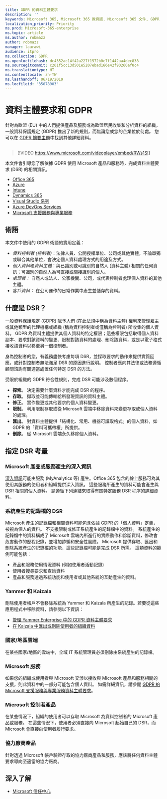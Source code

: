 ```yaml
---
title: GDPR 的資料主體要求
description: ''
keywords: Microsoft 365, Microsoft 365 教育版, Microsoft 365 文件, GDPR
localization_priority: Priority
ms.prod: Microsoft-365-enterprise
ms.topic: article
ms.author: robmazz
author: robmazz
manager: laurawi
audience: itpro
ms.collection: GDPR
ms.openlocfilehash: dc4352ac14f42a227f1572b0c7f1442aa4dec838
ms.sourcegitcommit: c201f5cc13d501e5207ebad166e42f90260af0c4
ms.translationtype: HT
ms.contentlocale: zh-TW
ms.lasthandoff: 06/19/2019
ms.locfileid: "35078903"
---
```

# <a name="data-subject-requests-and-the-gdpr"></a>資料主體要求和 GDPR

針對為歐盟 (EU) 中的人們提供產品及服務或為歐盟居民收集和分析資料的組織，一般資料保護規定 (GDPR) 推出了新的規則，而無論您或您的企業位於何處。 您可以在 [GDPR 摘要主題](gdpr.md)中找到其他詳細資料。 <br><br>

> [!VIDEO https://www.microsoft.com/videoplayer/embed/RWs1SI] 

本文件會引導您了解依據 GDPR 使用 Microsoft 產品和服務時，完成資料主體要求 (DSR) 的相關資訊。

- [Office 365](gdpr-dsr-Office365.md)
- [Azure](gdpr-dsr-Azure.md)
- [Intune](gdpr-dsr-Intune.md)
- [Dynamics 365](gdpr-dsr-Dynamics365.md)
- [Visual Studio 系列](gdpr-dsr-visual-studio-family.md)
- [Azure DevOps Services](gdpr-dsr-vsts.md)
- [Microsoft 支援服務與專業服務](gdpr-dsr-prof-services.md)

## <a name="terminology"></a>術語

本文件中使用的 GDPR 術語的實用定義：

- *資料控制者 (控制者)*：法律人員、公開授權單位、公司或其他實體，不論單獨或聯合其他單位，會決定個人資料處理方式的用途及方式。  
- *個人資料*和*資料主體*：與已識別或可識別的自然人 (資料主體) 相關的任何資訊；可識別的自然人為可直接或間接識別的個人。  
- *處理者：* 自然人或法人、公家機關、公司，或代表控制者處理個人資料的其他主體。  
- *客戶資料：* 在公司運作的日常作業中產生並儲存的資料。

## <a name="what-is-a-dsr"></a>什麼是 DSR？

一般資料保護規定 (GDPR) 賦予人們 (在此法規中稱為資料主體) 權利來管理雇主或其他類型的代理機構或組織 (稱為資料控制者或僅稱為控制者) 所收集的個人資料。 GDPR 為資料主體提供其個人資料的特定權限；這些權限包括取得個人資料副本、要求對該資料的變更、限制對該資料的處理、刪除該資料，或是以電子格式接收該資料以移至另一個控制者。

身為控制者的您，有義務盡快考慮每項 DSR，並採取要求的動作來提供實質回應，或針對控制者無法滿足 DSR 的原因進行說明。 控制者應向其法律或法務遵循顧問諮詢有關適當處置任何特定 DSR 的方法。

受限於組織的 GDPR 符合性規則，完成 DSR 可能涉及數個程序。
  
- **探索**。 決定需要什麼資料才能完成 DSR 的程序。
- **存取**。 擷取並可能傳輸給所發現資訊的資料主體。
- **修正**。 實作變更或其他要求的個人資料變更。
- **限制**。 利用限制存取或從 Microsoft 雲端中移除資料來變更存取或個人資料的處理。
- **匯出**。 對資料主體提供「結構化、常用、機器可讀取格式」的個人資料，如 GDPR 的「資料可攜帶權」所提供。
- **刪除**。 從 Microsoft 雲端永久移除個人資料。

## <a name="specific-dsr-considerations"></a>指定 DSR 考量

### <a name="insights-generated-by-microsoft-products-or-services"></a>Microsoft 產品或服務產生的深入資訊

[深入資訊](https://docs.microsoft.com/microsoft-365/compliance/gdpr-dsr-office365#part-2-responding-to-dsrs-with-respect-to-insights-generated-by-office-365)可能由服務 (MyAnalytics 等) 產生。Office 365 包含的線上服務可為其使用其服務的使用者和組織提供深入資訊。 這些服務所產生的資料可能會產生與 DSR 相關的個人資料。 請遵循下列連結來取得有關特定服務 DSR 程序的詳細資料。  

### <a name="dsrs-for-system-generated-logs"></a>系統產生的記錄檔的 DSR

Microsoft 產生的記錄檔和相關資料可能包含依據 GDPR 的「個人資料」定義，被視為個人的資料。 不支援限制或修正系統產生的記錄檔中的資料。 系統產生的記錄檔中的資料構成了 Microsoft 雲端內所進行的實際動作和診斷資料，修改會危害動作的歷程記錄，並增加詐騙和安全性風險。 Microsoft 提供存取、匯出和刪除系統產生的記錄檔的功能，這些記錄檔可能是完成 DSR 所需。 這類資料的範例可能包括：  

- 產品和服務使用情況資料 (例如使用者活動記錄)
- 使用者搜尋要求和查詢資料
- 產品和服務透過系統功能和使用者或其他系統的互動產生的資料。  

### <a name="yammer-and-kaizala"></a>Yammer 和 Kaizala

刪除使用者帳戶不會移除系統為 Yammer 和 Kaizala 所產生的記錄。若要從這些應用程式中移除資料，請參閱以下資訊：

- [管理 Yammer Enterprise 中的 GDPR 資料主體要求](https://docs.microsoft.com/yammer/manage-security-and-compliance/gdpr-requests-in-yammer-enterprise)
- [在 Kaizala 中匯出或刪除使用者的組織資料](https://docs.microsoft.com/office365/kaizala/export-or-delete-a-user-s-data)

### <a name="national-clouds"></a>國家/地區雲端

在某些國家/地區的雲端中，全域 IT 系統管理員必須刪除由系統產生的記錄檔。

### <a name="microsoft-services"></a>Microsoft 服務

如果您的組織或使用者與 Microsoft 交涉以接收與 Microsoft 產品和服務相關的支援，則此資料中的一部分可能包含個人資料。 如需詳細資訊，請參閱 [GDPR 的 Microsoft 支援服務與專業服務資料主體要求](gdpr-dsr-prof-services.md)。

### <a name="microsoft-controller-products"></a>Microsoft 控制者產品

在某些情況下，組織的使用者可以存取 Microsoft 為資料控制者的 Microsoft 產品或服務。 在這些情況下，使用者必須直接向 Microsoft 起始自己的 DSR，而 Microsoft 會直接向使用者履行要求。

### <a name="third-party-products"></a>協力廠商產品

針對透過 Microsoft 帳戶驗證存取的協力廠商產品和服務，應該將任何資料主體要求導向至適當的協力廠商。

## <a name="learn-more"></a>深入了解

- [Microsoft 信任中心](https://www.microsoft.com/TrustCenter/Privacy/gdpr/default.aspx)
